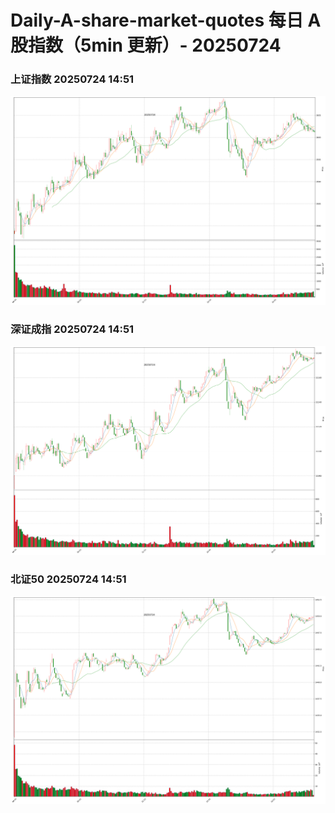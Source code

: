 
# Daily-A-share-market-quotes 每日 A 股指数（5min 更新）- 20250724

### 上证指数 20250724 14:51
![](./fig/2025/7/20250724-sh000001.png)

### 深证成指 20250724 14:51
![](./fig/2025/7/20250724-sz399001.png)

### 北证50 20250724 14:51
![](./fig/2025/7/20250724-bj899050.png)
